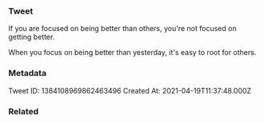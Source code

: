 ### Tweet
If you are focused on being better than others, you're not focused on getting better.

When you focus on being better than yesterday, it's easy to root for others.

### Metadata
Tweet ID: 1384108969862463496
Created At: 2021-04-19T11:37:48.000Z

### Related


